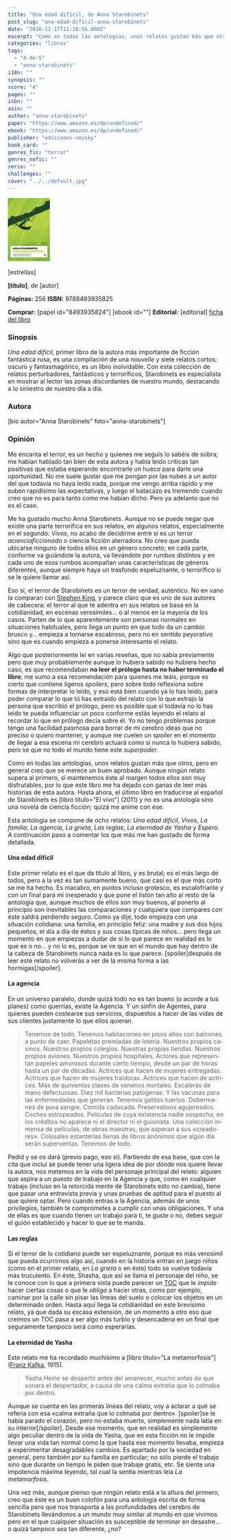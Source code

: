 ```yaml
---
title: "Una edad difícil, de Anna Starobinets"
post_slug: "una-edad-dificil-anna-starobinets"
date: "2016-11-17T11:10:56.000Z"
excerpt: "Como en todas las antologías, unos relatos gustan más que otros, pero en general creo que se merece un buen aprobado. Aunque ningún relato supera al primero, si mantenemos éste al margen todos ellos son muy disfrutables."
categories: "libros"
tags: 
  - "4-de-5"
  - "anna-starobinets"
i18n: ""
synopsis: ""
score: "4"
pages: ""
isbn: ""
asin: ""
author: "anna-starobinets"
paper: "https://www.amazon.es/dp/undefined/"
ebook: "https://www.amazon.es/dp/undefined/"
publisher: "ediciones-nevsky"
book_card: ""
genres_fic: "terror"
genres_nofic: ""
serie: ""
challenges: ""
cover: "../../default.jpg"
---
```


![[titulo-foto]](images/edad-dificil-p.jpg)

\[estrellas\]

**\[titulo\]**, de \[autor\]

**Páginas:** 256 **ISBN:** 9788493935825

**Comprar:** \[papel id="8493935824"\] \[ebook id=""\] **Editorial:** \[editorial\] [ficha del libro](http://edicionesnevsky.com/products/una-edad-dificil)

### Sinopsis

_Una edad difícil_, primer libro de la autora más importante de ficción fantástica rusa, es una compilación de una _nouvelle_ y siete relatos cortos; oscuro y fantasmagórico, es un libro inolvidable. Con esta colección de relatos perturbadores, fantásticos y terroríficos, Starobinets es especialista en mostrar al lector las zonas discordantes de nuestro mundo, destacando a lo siniestro de nuestro día a día.

### Autora

\[bio autor="Anna Starobinets" foto="anna-starobinets"\]

### Opinión

Me encanta el terror, es un hecho y quienes me seguís lo sabéis de sobra; me habían hablado tan bien de esta autora y había leído críticas tan positivas que estaba esperando encontrarle un hueco para darle una oportunidad. No me suele gustar que me pongan por las nubes a un autor del que todavía no haya leído nada, porque me vengo arriba rápido y me suben rapidísimo las expectativas, y luego el batacazo es tremendo cuando creo que no es para tanto como me habían dicho. Pero ya adelanto que no es el caso.

Me ha gustado mucho Anna Starobinets. Aunque no se puede negar que existe una parte terrorífica en sus relatos, en algunos relatos, especialmente en el segundo: _Vivos_, no acabo de decidirme entre si es un terror _acienciaficcionado_ o ciencia ficción aterradora. No creo que pueda ubicarse ninguno de todos ellos en un género concreto; en cada parte, conforme va guiándote la autora, va llevándote por rumbos distintos y en cada uno de esos rumbos acompañan unas características de géneros diferentes, aunque siempre haya un trasfondo espeluznante, o terrorífico si se le quiere llamar así.

Eso sí, el terror de Starobinets es un terror de verdad, auténtico. No en vano la comparan con [Stephen King](http://fjp.es/autor/stephen-king/), y parece claro que es uno de sus autores de cabecera: el terror al que te adentra en sus relatos se basa en la cotidianidad, en escenas verosímiles… o al menos en la mayoría de los casos. Parten de lo que aparentemente son personas normales en situaciones habituales, pero llega un punto en que todo da un cambio brusco y… empieza a tornarse escabroso, pero no en sentido peyorativo sino que es cuando empieza a ponerse interesante el relato.

Algo que posteriormente leí en varias reseñas, que no sabía previamente pero que muy probablemente aunque lo hubiera sabido no hubiera hecho caso, es que recomendaban **no leer el prólogo hasta no haber terminado el libro**; me sumo a esa recomendación para quienes me leáis, porque es cierto que contiene ligeros _spoilers_, pero sobre todo reflexiona sobre formas de interpretar lo leído, y eso está bien cuando ya lo has leído, para poder comparar lo que tú has extraído del relato con lo que extrajo la persona que escribió el prólogo, pero es posible que si todavía no lo has leído te pueda influenciar un poco conforme estás leyendo el relato al recordar lo que en prólogo decía sobre él. Yo no tengo problemas porque tengo una facilidad pasmosa para borrar de mi cerebro ideas que no preciso o quiero mantener, y aunque me cuelen un _spoiler_ en el momento de llegar a esa escena mi cerebro actuará como si nunca lo hubiera sabido, pero sé que no todo el mundo tiene este _superpoder_.

Como en todas las antologías, unos relatos gustan más que otros, pero en general creo que se merece un buen aprobado. Aunque ningún relato supera al primero, si mantenemos éste al margen todos ellos son muy disfrutables, por lo que este libro me ha dejado con ganas de leer más historias de esta autora. Hasta ahora, el último libro en traducirse al español de Starobinets es \[libro titulo="El vivo"\] (2011) y no es una antología sino una novela de ciencia ficción; quizá me anime con ése.

Esta antología se compone de ocho relatos: _Una edad difícil_, _Vivos_, _La familia_, _La agencia_, _La grieta_, _Las reglas_, _La eternidad de Yasha_ y _Espero_. A continuación paso a comentar los que más me han gustado de forma detallada.

#### Una edad difícil

Este primer relato es el que da título al libro, y es brutal; es el más largo de todos, pero a la vez es tan sumamente bueno, que casi es el que más corto se me ha hecho. Es macabro, en puntos incluso grotesco, es escalofriante y con un final para mí inesperado y que pone el listón tan alto al resto de la antología que, aunque muchos de ellos son muy buenos, al ponerlo al principio son inevitables las comparaciones y cualquiera que compares con éste saldrá perdiendo seguro. Como ya dije, todo empieza con una situación cotidiana: una familia, en principio feliz: una madre y sus dos hijos pequeños, el día a día de éstos y sus cosas típicas de niños… pero llega un momento en que empiezas a dudar de si lo que parece en realidad es lo que es o no… y no lo es, porque se ve que en el mundo que hay dentro de la cabeza de Starobinets nunca nada es lo que parece. \[spoiler\]después de leer este relato no volverás a ver de la misma forma a las hormigas\[/spoiler\].

#### La agencia

En un universo paralelo, donde quizá todo no es tan bueno (o acorde a tus planes) como querrías, existe la Agencia. Y un sinfín de Agentes, para quienes pueden costearse sus servicios, dispuestos a hacer de las vidas de sus clientes justamente lo que ellos quieran.

> Te­ne­mos de todo. Te­ne­mos ha­bi­ta­cio­nes en pisos altos con bal­co­nes a punto de caer. Pa­pe­le­tas pre­mia­das de lo­te­ría. Nues­tros pro­pios ca­si­nos. Nues­tros pro­pios co­le­gios. Nues­tras pro­pias tien­das. Nues­tros pro­pios avio­nes. Nues­tros pro­pios hos­pi­ta­les. Ac­to­res que re­pre­sen­tan pa­pe­les amo­ro­sos du­ran­te cier­to tiem­po, desde un par de horas hasta un par de dé­ca­das. Ac­tri­ces que hacen de mu­je­res en­tre­ga­das. Ac­tri­ces que hacen de mu­je­res trai­do­ras. Ac­tri­ces que hacen de ac­tri­ces. Más de qui­nien­tas cla­ses de ve­ne­nos mor­ta­les. Es­ca­le­ras de mano de­fec­tuo­sas. Diez mil bac­te­rias pa­tó­ge­nas. Y las va­cu­nas para las en­fer­me­da­des que ge­ne­ran. Te­ne­mos ga­ti­tos tuer­tos. Do­ber­ma­nes de pura san­gre. Co­mi­da ca­du­ca­da. Pre­ser­va­ti­vos agu­je­rea­dos. Co­ches es­tro­pea­dos. Pe­lí­cu­las de cuya exis­ten­cia nadie sos­pe­cha; en los cré­di­tos no apa­re­ce ni el di­rec­tor ni el guio­nis­ta. Una co­lec­ción in­men­sa de pe­lí­cu­las, de obras maes­tras, que es­pe­ran a sus «crea­do­res». Co­lo­sa­les es­tan­te­rías lle­nas de li­bros anó­ni­mos que algún día serán su­per­ven­tas. Te­ne­mos de todo.

Pedid y se os dará (previo pago, eso sí). Partiendo de esa base, que con la cita que incluí se puede tener una ligera idea de por dónde nos quiere llevar la autora, nos metemos en la vida del personaje principal del relato: alguien que aspira a un puesto de trabajo en la Agencia y que, como en cualquier trabajo (incluso en la retorcida mente de Starobinets esto no cambia), tiene que pasar una entrevista previa y unas pruebas de aptitud para el puesto al que quiere optar. Pero cuando entras a la Agencia, además de unos privilegios, también te comprometes a cumplir con unas obligaciones. Y una de ellas es que cuando tienen un trabajo para ti, te guste o no, debes seguir el guión establecido y hacer lo que se te manda.

#### Las reglas

Si el terror de lo cotidiano puede ser espeluznante, porque es más verosímil que pueda ocurrirnos algo así, cuando en la historia entran en juego niños (como en el primer relato, en _La grieta_ o en éste) todo se vuelve todavía más truculento. En éste, Shasha, que así se llama el personaje del niño, se le conoce con lo que a primera vista puede parecer un [TOC](https://es.wikipedia.org/wiki/Trastorno_obsesivo-compulsivo) que le _impide_ hacer ciertas cosas o que le _obliga_ a hacer otras, como por ejemplo, caminar por la calle sin pisar las líneas del suelo o colocar los objetos en un determinado orden. Hasta aquí llega la cotidianidad en este brevísimo relato, ya que dada su escasa extensión, de un momento a otro eso que creímos un TOC pasa a ser algo más turbio y desencadena en un final que seguramente tampoco será como esperarías.

#### La eternidad de Yasha

Este relato me ha recordado muchísimo a \[libro titulo="La metamorfosis"\] ([Franz Kafka](http://fjp.es/autor/franz-kafka/), 1915).

> Yasha Heine se des­per­tó antes del ama­ne­cer, mucho antes de que so­na­ra el des­per­ta­dor, a causa de una calma ex­tra­ña que lo col­ma­ba por den­tro.

Aunque se cuenta en las primeras líneas del relato, voy a aclarar a qué se refería con esa «calma ex­tra­ña que lo col­ma­ba por den­tro». \[spoiler\]se le había parado el corazón, pero no estaba muerto, simplemente nada latía en su interior\[/spoiler\]. Desde ese momento, que en realidad es simplemente algo peculiar dentro de la vida de Yasha, que en esta ficción no le impide llevar una vida tan normal como la que hasta ese momento llevaba, empieza a experimentar desagradables cambios. Es apartado por la sociedad en general, pero también por su familia en particular; no sólo pierde el trabajo sino que durante un tiempo le piden que trabaje gratis, etc. Se siente una impotencia máxima leyendo, tal cual la sentía mientras leía _La metamorfosis_.

Una vez más, aunque pienso que ningún relato está a la altura del primero, creo que éste es un buen colofón para una antología escrita de forma sencilla pero que nos transporta a las profundidades del cerebro de Starobinets llevándonos a un mundo muy similar al mundo en que vivimos pero en el que cualquier situación es susceptible de terminar en desastre… o quizá tampoco sea tan diferente, ¿no?
